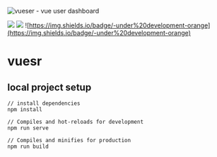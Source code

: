 ![vueser - vue user dashboard](https://raw.githubusercontent.com/turbopasi/vue-user-dashboard/master/readme/header-logo.png)

![](https://img.shields.io/badge/-Vue-green)  ![](https://img.shields.io/badge/made%20with-%E2%9D%A4-red) ![https://img.shields.io/badge/-under%20development-orange](https://img.shields.io/badge/-under%20development-orange)

# vuesr

## local project setup
```
// install dependencies
npm install

// Compiles and hot-reloads for development
npm run serve

// Compiles and minifies for production
npm run build
```
